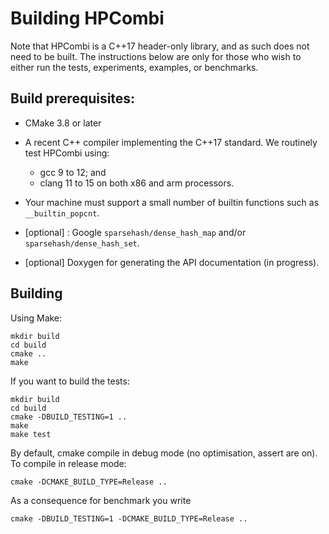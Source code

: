 # Building HPCombi

Note that HPCombi is a C++17 header-only library, and as such does not need to
be built. The instructions below are only for those who wish to either run the
tests, experiments, examples, or benchmarks.

## Build prerequisites:

- CMake 3.8 or later

- A recent C++ compiler implementing the C++17 standard. We routinely test
  HPCombi using:
  * gcc 9 to 12; and
  * clang 11 to 15
  on both x86 and arm processors.

- Your machine must support a small number of builtin functions such as `__builtin_popcnt`.

- [optional] : Google `sparsehash/dense_hash_map` and/or `sparsehash/dense_hash_set`.

- [optional] Doxygen for generating the API documentation (in progress).

## Building

Using Make:

    mkdir build
    cd build
    cmake ..
    make

If you want to build the tests:

    mkdir build
    cd build
    cmake -DBUILD_TESTING=1 ..
    make
    make test

By default, cmake compile in debug mode (no optimisation, assert are on). To
compile in release mode:

    cmake -DCMAKE_BUILD_TYPE=Release ..

As a consequence for benchmark you write 

    cmake -DBUILD_TESTING=1 -DCMAKE_BUILD_TYPE=Release ..
